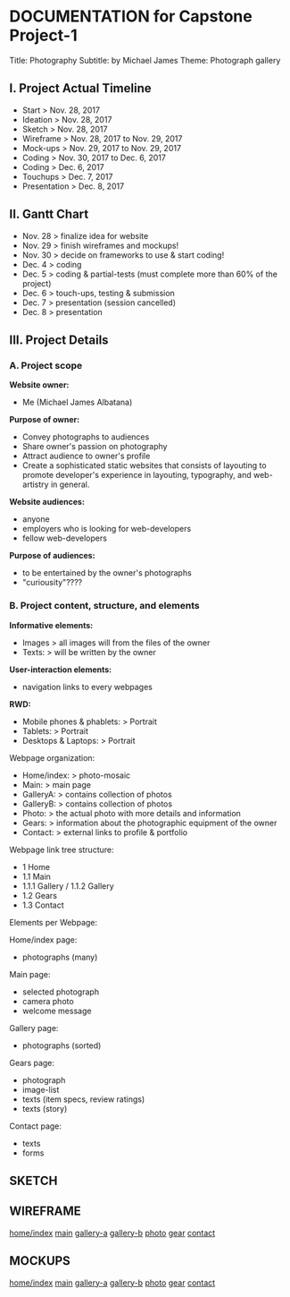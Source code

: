 # DOCUMENTATION for Capstone Project-1

Title: Photography
Subtitle: by Michael James
Theme: Photograph gallery

## I. Project Actual Timeline

- Start         > Nov. 28, 2017
- Ideation      > Nov. 28, 2017
- Sketch        > Nov. 28, 2017
- Wireframe     > Nov. 28, 2017 to Nov. 29, 2017
- Mock-ups      > Nov. 29, 2017 to Nov. 29, 2017
- Coding        > Nov. 30, 2017 to Dec. 6, 2017
- Coding        > Dec. 6, 2017
- Touchups      > Dec. 7, 2017
- Presentation  > Dec. 8, 2017

## II. Gantt Chart

- Nov. 28   > finalize idea for website
- Nov. 29   > finish wireframes and mockups!
- Nov. 30   > decide on frameworks to use & start coding!
- Dec. 4    > coding
- Dec. 5    > coding & partial-tests (must complete more than 60% of the project)
- Dec. 6    > touch-ups, testing & submission
- Dec. 7    > presentation (session cancelled)
- Dec. 8    > presentation

## III. Project Details

### A. Project scope

**Website owner:**

- Me (Michael James Albatana)

**Purpose of owner:**

- Convey photographs to audiences
- Share owner's passion on photography
- Attract audience to owner's profile
- Create a sophisticated static websites that consists of layouting to promote developer's experience in layouting, typography, and web-artistry in general.

**Website audiences:**

- anyone
- employers who is looking for web-developers
- fellow web-developers

**Purpose of audiences:**

- to be entertained by the owner's photographs
- "curiousity"????

### B. Project content, structure, and elements

**Informative elements:**

- Images  > all images will from the files of the owner
- Texts:  > will be written by the owner

**User-interaction elements:**

- navigation links to every webpages

**RWD:**

- Mobile phones & phablets:   > Portrait
- Tablets:                    > Portrait
- Desktops & Laptops:         > Portrait

Webpage organization:

- Home/index:   > photo-mosaic
- Main:         > main page
- GalleryA:     > contains collection of photos
- GalleryB:     > contains collection of photos
- Photo:        > the actual photo with more details and information
- Gears:        > information about the photographic equipment of the owner
- Contact:      > external links to profile & portfolio

Webpage link tree structure:

- 1 Home
- 1.1 Main
- 1.1.1 Gallery / 1.1.2 Gallery
- 1.2 Gears
- 1.3 Contact

Elements per Webpage:

Home/index page:

- photographs (many)

Main page:

- selected photograph
- camera photo
- welcome message

Gallery page:

- photographs (sorted)

Gears page:

- photograph
- image-list
- texts (item specs, review ratings)
- texts (story)

Contact page:

- texts
- forms

## SKETCH

## WIREFRAME

[home/index](https://gitlab.com/tuitt/students/b3nc/mjtalbatana/blob/master/csp1/docs/wireframe-mobile-p-home.png)
[main](https://gitlab.com/tuitt/students/b3nc/mjtalbatana/blob/master/csp1/docs/wireframe-mobile-p-main.png)
[gallery-a](https://gitlab.com/tuitt/students/b3nc/mjtalbatana/blob/master/csp1/docs/wireframe-mobile-p-galleryA.png)
[gallery-b](https://gitlab.com/tuitt/students/b3nc/mjtalbatana/blob/master/csp1/docs/wireframe-mobile-p-galleryB.png)
[photo](https://gitlab.com/tuitt/students/b3nc/mjtalbatana/blob/master/csp1/docs/wireframe-mobile-p-photo.png)
[gear](https://gitlab.com/tuitt/students/b3nc/mjtalbatana/blob/master/csp1/docs/wireframe-mobile-p-gears.png)
[contact](https://gitlab.com/tuitt/students/b3nc/mjtalbatana/blob/master/csp1/docs/wireframe-mobile-p-contact.png)

## MOCKUPS

[home/index](https://gitlab.com/tuitt/students/b3nc/mjtalbatana/blob/master/csp1/docs/mockup-mobile-p-home.png)
[main](https://gitlab.com/tuitt/students/b3nc/mjtalbatana/blob/master/csp1/docs/mockup-mobile-p-main.png)
[gallery-a](https://gitlab.com/tuitt/students/b3nc/mjtalbatana/blob/master/csp1/docs/mockup-mobile-p-galleryA.png)
[gallery-b](https://gitlab.com/tuitt/students/b3nc/mjtalbatana/blob/master/csp1/docs/mockup-mobile-p-galleryB.png)
[photo](https://gitlab.com/tuitt/students/b3nc/mjtalbatana/blob/master/csp1/docs/mockup-mobile-p-photo.png)
[gear](https://gitlab.com/tuitt/students/b3nc/mjtalbatana/blob/master/csp1/docs/mockup-mobile-p-gears.png)
[contact](https://gitlab.com/tuitt/students/b3nc/mjtalbatana/blob/master/csp1/docs/mockup-mobile-p-contact.png)